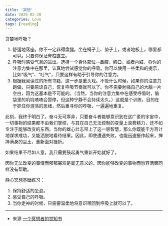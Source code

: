 ```yaml
---
title: '冥想'
date: 2020-02-28
categories: Love
tags: [reading]
---
```



贪婪地呼吸？    


<!-- more -->


1. 舒适地落座。你不一定非得盘腿。坐在椅子上、垫子上，或者地板上，哪里都可以。只要你保证脊柱直立。  
2. 呼吸时感受气息的进出。选择一个身体部位--鼻腔，胸口，或者内脏，将你的注意力集中在那里，认真地尝试感觉你的呼吸。你可以使用一些柔和的提示，比如“吸气”、“吐气”，只要这样有助于引导你的注意力。  
3. 根据我阅读过的所有书籍，这一步是重头戏。不管什么时候，如果你的注意力跑偏，只要原谅自己，恢复呼吸节奏就可以了。你不需要勉强自己的大脑一片空白，因为这基本是不可能的。（当然，当你的注意力集中在感受呼吸时，脑袋里的叽叽喳喳会暂停，但这种宁静不会持续太久。）这就是个训练，目的在于抓住你游荡的思绪，然后重寻你的呼吸，一遍遍地重复。  

此刻，我终于明白了。奋斗无可厚非，只要奋斗者能够意识到在这广袤的宇宙中，一切事物的结果都不由我们掌控，与其在自己无法控制的变量上浪费精力，还不如专注于能够改变的东西。当你的雄心壮志带上了这一层智慧，那么你既能千方百计地谋求成功，又能洒脱地看待结果。因此，即使遭遇失败，也能迅速振作起来，掸掸满身的尘土，重新面对挫折。  

如果结果不尽如人意，我只需要鼓起勇气重新开始就好了。  

因你无法改变的事情而郁郁寡欢是毫无意义的，因你能够改变的事物而愁容满面同样没有帮助。  

静心冥想基础练习：  
1. 保持舒适的坐姿。  
2. 感受自己的呼吸。  
3. 当你走神的时候，只需要温柔地将意识带回到呼吸上就可以了。  

- - - 
* 来源 
[一个冥想者的觉知书](https://book.douban.com/subject/26434953/)
